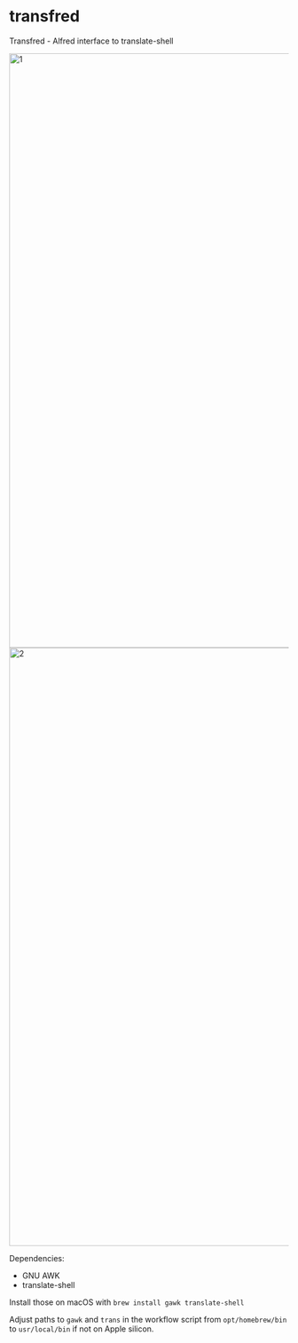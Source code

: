 # transfred
Transfred - Alfred interface to translate-shell

<img width="1072" alt="1" src="https://user-images.githubusercontent.com/193781/146220277-c4dbd918-b0a4-4ec0-95a8-bf562cacd17c.png">
<img width="1079" alt="2" src="https://user-images.githubusercontent.com/193781/146220284-1ee07476-188e-4e77-964b-b19819d90e3f.png">

Dependencies:
- GNU AWK
- translate-shell

Install those on macOS with `brew install gawk translate-shell`

Adjust paths to `gawk` and `trans` in the workflow script from `opt/homebrew/bin` to `usr/local/bin` if not on Apple silicon.
